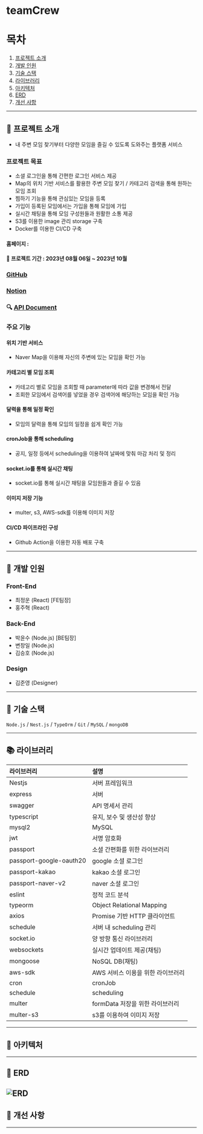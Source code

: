 # teamCrew

# 목차

1. [프로젝트 소개](#loudspeaker-프로젝트-소개)
2. [개발 인원](#office-개발-인원)
3. [기술 스택](#wrench-기술-스택)
4. [라이브러리](#books-라이브러리)
5. [아키텍처](#pushpin-아키텍처)
6. [ERD](#bank-erd)
7. [개선 사항](#rocket-개선-사항)

---

## :loudspeaker: 프로젝트 소개

- 내 주변 모임 찾기부터 다양한 모임을 즐길 수 있도록 도와주는 플랫폼 서비스

### 프로젝트 목표

- 소셜 로그인을 통해 간편한 로그인 서비스 제공
- Map의 위치 기반 서비스를 활용한 주변 모임 찾기 / 카테고리 검색을 통해 원하는 모임 조회
- 찜하기 기능을 통해 관심있는 모임을 등록
- 가입이 등록된 모임에서는 가입을 통해 모임에 가입
- 실시간 채팅을 통해 모임 구성원들과 원활한 소통 제공
- S3를 이용한 image 관리 storage 구축
- Docker를 이용한 CI/CD 구축

#### 홈페이지 :

#### :calendar: 프로젝트 기간 : 2023년 08월 06일 ~ 2023년 10월

### [GitHub](https://github.com/teamCrew-service)

### [Notion](https://burly-fridge-a81.notion.site/Team-CREW-d3269422b794420495da4d74548012cd?pvs=4)

### :mag: [API Document](http://13.125.234.29/swagger)

### 주요 기능

#### 위치 기반 서비스

- Naver Map을 이용해 자신의 주변에 있는 모임을 확인 가능

#### 카테고리 별 모임 조회

- 카테고리 별로 모임을 조회할 때 parameter에 따라 값을 변경해서 전달
- 조회한 모임에서 검색어를 넣었을 경우 검색어에 해당하는 모임을 확인 가능

#### 달력을 통해 일정 확인

- 모임의 달력을 통해 모임의 일정을 쉽게 확인 가능

#### cronJob을 통해 scheduling

- 공지, 일정 등에서 scheduling을 이용하여 날짜에 맞춰 마감 처리 및 정리

#### socket.io를 통해 실시간 채팅

- socket.io를 통해 실시간 채팅을 모임원들과 즐길 수 있음

#### 이미지 저장 기능

- multer, s3, AWS-sdk를 이용해 이미지 저장

#### CI/CD 파이프라인 구성

- Github Action을 이용한 자동 배포 구축

---

## :office: 개발 인원

### Front-End

- 최정운 (React) [FE팀장]
- 홍주혁 (React)

### Back-End

- 박윤수 (Node.js) [BE팀장]
- 변창일 (Node.js)
- 김승호 (Node.js)

### Design

- 김준영 (Designer)

---

## :wrench: 기술 스택

<code>Node.js</code> / <code>Nest.js</code> / <code>TypeOrm</code> / <code>Git</code> / <code>MySQL</code> / <code>mongoDB</code>

---

## :books: 라이브러리

| 라이브러리              | 설명                              |
| :---------------------- | :-------------------------------- |
| Nestjs                  | 서버 프레임워크                   |
| express                 | 서버                              |
| swagger                 | API 명세서 관리                   |
| typescript              | 유지, 보수 및 생산성 향상         |
| mysql2                  | MySQL                             |
| jwt                     | 서명 암호화                       |
| passport                | 소셜 간편화를 위한 라이브러리     |
| passport-google-oauth20 | google 소셜 로그인                |
| passport-kakao          | kakao 소셜 로그인                 |
| passport-naver-v2       | naver 소셜 로그인                 |
| eslint                  | 정적 코드 분석                    |
| typeorm                 | Object Relational Mapping         |
| axios                   | Promise 기반 HTTP 클라이언트      |
| schedule                | 서버 내 scheduling 관리           |
| socket.io               | 양 방향 통신 라이브러리           |
| websockets              | 실시간 업데이트 제공(채팅)        |
| mongoose                | NoSQL DB(채팅)                    |
| aws-sdk                 | AWS 서비스 이용을 위한 라이브러리 |
| cron                    | cronJob                           |
| schedule                | scheduling                        |
| multer                  | formData 저장을 위한 라이브러리   |
| multer-s3               | s3를 이용하여 이미지 저장         |

---

## :pushpin: 아키텍처

---

## :bank: ERD

## ![ERD](https://www.notion.so/Team-CREW-d3269422b794420495da4d74548012cd?pvs=4#8d4624f609cb43ca984d6e3c694f958f)

## :rocket: 개선 사항

---
